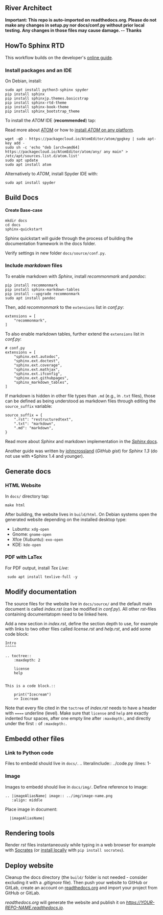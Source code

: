 ## River Architect

**Important: This repo is auto-imported on readthedocs.org. Please do not make any changes in setup.py nor docs/conf.py without prior local testing. Any changes in those files may cause damage. -- Thanks**

## HowTo Sphinx RTD

This workflow builds on the developer's [online guide](https://docs.readthedocs.io/en/stable/intro/getting-started-with-sphinx.html).

### Install packages and an IDE

On Debian, install:

```
sudo apt install python3-sphinx spyder
pip install sphinx
pip install sphinxjp.themes.basicstrap
pip install sphinx-rtd-theme
pip install sphinx-book-theme
pip install sphinx_bootstrap_theme
```

To install the *ATOM* IDE (**recommended**) tap:

Read more about [ATOM](https://atom.io/) or how to [install *ATOM* on any platform](https://flight-manual.atom.io/getting-started/sections/installing-atom).

```
wget -qO - https://packagecloud.io/AtomEditor/atom/gpgkey | sudo apt-key add -
sudo sh -c 'echo "deb [arch=amd64] https://packagecloud.io/AtomEditor/atom/any/ any main" > /etc/apt/sources.list.d/atom.list'
sudo apt update
sudo apt install atom
```

Alternatively to *ATOM*, install Spyder IDE with:

```
sudo apt install spyder
```

## Build Docs

#### Create Base-case

```
mkdir docs
cd docs
sphinx-quickstart
```

Sphinx quickstart will guide through the process of building the documentation framework in the docs folder.

Verify settings in new folder `docs/source/conf.py`.

### Include *markdown* files

To enable markdown with *Sphinx*, install *recommonmark* and *pandoc*:

```
pip install recommonmark
pip install sphinx-markdown-tables
pip install --upgrade recommonmark
sudo apt install pandoc
```

Then, add *recommonmark* to the `extensions` list in *conf.py*:

```
extensions = [
    "recommonmark",
]
```

<!-- with earlier than Sphinx 1.4:

Open *conf.py* and add the following lines at the beginning of the file:

```
# this is conf.py
import recommonmark
from recommonmark.transform import AutoStructify
from recommonmark.parser import CommonMarkParser
source_parsers - {
   ".md": CommonMarkParser
}
```

Still in *conf.py*, go to the bottom of the file and implement the following in the `setup()` function:

```
# [...] bottom of conf.py
def setup(app):
    app.add_config_value("recommonmark_config", {
            "enable_math": True,
            "enable_eval_rst": True,
            "enable_auto_doc_ref": True,
            "auto_code_block": True,
            }, True)
    app.add_transform(AutoStructify)
```
-->

To also enable markdown tables, further extend the `extensions` list in *conf.py*:

```
# conf.py
extensions = [
    "sphinx.ext.autodoc",
    "sphinx.ext.doctest",
    "sphinx.ext.coverage",
    "sphinx.ext.mathjax",
    "sphinx.ext.ifconfig",
    "sphinx.ext.githubpages",
    "sphinx_markdown_tables",
]
```

If markdown is hidden in other file types than `.md` (e.g., in `.txt` files), those can be defined as being understood as markdown files through editing the `source_suffix` variable:

```
source_suffix = {
    ".rst": "restructuredtext",
    ".txt": "markdown",
    ".md": "markdown",
}
```

Read more about *Sphinx* and markdown implementation in the [*Sphinx* docs](https://www.sphinx-doc.org/en/master/usage/markdown.html).

Another guide was written by [johncrossland](https://gist.github.com/johncrossland/9f6f54d559e9136773172aa0a429b46f) (*GitHub* *gist*) for *Sphinx 1.3* (do not use with *Sphinx 1.4 and younger).

## Generate docs

### HTML Website

In `docs/` directory tap:

```
make html
```

After building, the website lives in `build/html`. On Debian systems open the generated website depending on the installed desktop type:

* Lubuntu: `xdg-open`
* Gnome: `gnome-open`
* Xfce (Xubuntu): `exo-open`
* KDE: `kde-open`

### PDF with LaTex

For PDF output, install *Tex Live*:

```
 sudo apt install texlive-full -y
```

## Modify documentation

The source files for the website live in `docs/source/` and the default main document is called *index.rst* (can be modified in *conf.py*). All other *rst*-files containing documentatopm need to be linked here.

Add a new section in *index.rst*, define the section depth to use, for example with links to two other files called *license.rst* and *help.rst*, and add some code block:

```
Intro
^^^^^

.. toctree::
	:maxdepth: 2

	license
	help


This is a code block.::

    print("Icecream")
    >> Icecream
```

Note that every file cited in the `toctree` of *index.rst* needs to have a header with `====` underline (level). Make sure that `license` and `help` are exactly indented four spaces, after one empty line after `:maxdepth:`, and directly under the first `:` of `:maxdepth:`.

## Embedd other files

### Link to Python code

Files to embedd should live in `docs/`.
.. literalinclude:: ../code.py
    :lines: 1-

### Image

Images to embedd should live in `docs/img/`. Define reference to image:

```
.. |imageAliasName| image:: ../img/image-name.png
   :align: middle
```

Place image in document:

```
  |imageAliasName|
```



## Rendering tools

Render *rst* files instantaneously while typing in a web browser for example with [Socrates](http://socrates.io/) (or [install locally](https://socrates.readthedocs.io/en/latest/installation.html) with `pip install socrates`).

## Deploy website

Cleanup the docs directory (the `build/` folder is not needed - consider excluding it with a *.gitignore* file). Then push your website to GitHub or GitLab, create an account on [readthedocs.org](https://readthedocs.org/) and import your project from GitHub or GitLab.

*readthedocs.org* will generate the website and publish it on *https://YOUR-REPO-NAME.readthedocs.io*.
